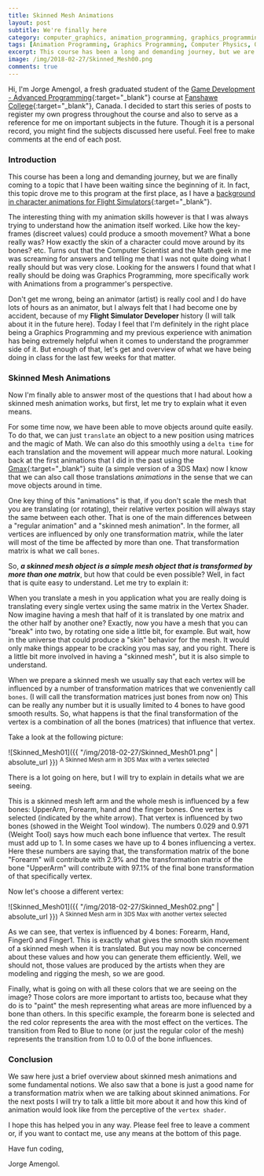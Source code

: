 ```yaml
---
title: Skinned Mesh Animations
layout: post
subtitle: We're finally here
category: computer_graphics, animation_programming, graphics_programming
tags: [Animation Programming, Graphics Programming, Computer Physics, OpenGL]
excerpt: This course has been a long and demanding journey, but we are finally coming to a topic that I have been waiting since the beginning. In fact, this topic drove me to this program at the first place, as I have a background in character animations. The interesting thing with my animation skills however is that I was always trying to understand how the animation itself worked. Like how the key-frames (discreet values) could produce a smooth movement? What a bone really was? How exactly the skin of a character could move around by its bones? etc.
image: /img/2018-02-27/Skinned_Mesh00.png
comments: true
---
```


Hi, I'm Jorge Amengol, a fresh graduated student of the [Game Development - Advanced Programming](https://www.fanshawec.ca/programs-and-courses/program/gdp1-game-development-advanced-programming/next-year){:target="_blank"} course at [Fanshawe College](https://www.fanshawec.ca/){:target="_blank"}, Canada. I decided to start this series of posts to register my own progress throughout the course and also to serve as a reference for me on important subjects in the future. Though it is a personal record, you might find the subjects discussed here useful. Feel free to make comments at the end of each post.

### Introduction

This course has been a long and demanding journey, but we are finally coming to a topic that I have been waiting since the beginning of it. In fact, this topic drove me to this program at the first place, as I have a [background in character animations for Flight Simulators](https://www.youtube.com/watch?v=28iLV-tjseA&list=PLQRI4GFL6REVO1k4Nmcy3nCDFGEaSpCy_){:target="_blank"}. 

The interesting thing with my animation skills however is that I was always trying to understand how the animation itself worked. Like how the key-frames (discreet values) could produce a smooth movement? What a bone really was? How exactly the skin of a character could move around by its bones? etc. Turns out that the Computer Scientist and the Math geek in me was screaming for answers and telling me that I was not quite doing what I really should but was very close. Looking for the answers I found that what I really should be doing was Graphics Programming, more specifically work with Animations from a programmer's perspective.  

Don't get me wrong, being an animator (artist) is really cool and I do have lots of hours as an animator, but I always felt that I had become one by accident, because of my **Flight Simulator Developer** history (I will talk about it in the future here). Today I feel that I'm definitely in the right place being a Graphics Programming and my previous experience with animation has being extremely helpful when it comes to understand the programmer side of it. But enough of that, let's get and overview of what we have being doing in class for the last few weeks for that matter.

### Skinned Mesh Animations

Now I'm finally able to answer most of the questions that I had about how a skinned mesh animation works, but first, let me try to explain what it even means.  

For some time now, we have been able to move objects around quite easily. To do that, we can just `translate` an object to a new position using matrices and the magic of Math. We can also do this smoothly using a `delta time` for each translation and the movement will appear much more natural. Looking back at the first animations that I did in the past using the [Gmax](https://en.wikipedia.org/wiki/Gmax){:target="_blank"} suite (a simple version of a 3DS Max) now I know that we can also call those translations *animations* in the sense that we can move objects around in time.

One key thing of this "animations" is that, if you don't scale the mesh that you are translating (or rotating), their relative vertex position will always stay the same between each other. That is one of the main differences between a "regular animation" and a "skinned mesh animation". In the former, all vertices are influenced by only one transformation matrix, while the later will most of the time be affected by more than one. That transformation matrix is what we call `bones`.

So, ***a skinned mesh object is a simple mesh object that is transformed by more than one matrix***, but how that could be even possible? Well, in fact that is quite easy to understand. Let me try to explain it:

When you translate a mesh in you application what you are really doing is translating every single vertex using the same matrix in the Vertex Shader.  
Now imagine having a mesh that half of it is translated by one matrix and the other half by another one? Exactly, now you have a mesh that you can "break" into two, by rotating one side a little bit, for example. But wait, how in the universe that could produce a "skin" behavior for the mesh. It would only make things appear to be cracking you mas say, and you right. There is a little bit more involved in having a "skinned mesh", but it is also simple to understand.

When we prepare a skinned mesh we usually say that each vertex will be influenced by a number of transformation matrices that we conveniently call `bones`. (I will call the transformation matrices just bones from now on) This can be really any number but it is usually limited to 4 bones to have good smooth results. So, what happens is that the final transformation of the vertex is a combination of all the bones (matrices) that influence that vertex.

Take a look at the following picture: 

![Skinned_Mesh01]({{ "/img/2018-02-27/Skinned_Mesh01.png" | absolute_url }})
<sup>A Skinned Mesh arm in 3DS Max with a vertex selected</sup>

There is a lot going on here, but I will try to explain in details what we are seeing.  

This is a skinned mesh left arm and the whole mesh is influenced by a few bones: UpperArm, Forearm, hand and the finger bones. 
One vertex is selected (indicated by the white arrow). That vertex is influenced by two bones (showed in the Weight Tool window). The numbers 0.029 and 0.971 (Weight Tool) says how much each bone influence that vertex. The result must add up to 1. In some cases we have up to 4 bones influencing a vertex. Here these numbers are saying that, the transformation matrix of the bone "Forearm" will contribute with 2.9% and the transformation matrix of the bone "UpperArm" will contribute with 97.1% of the final bone transformation of that specifically vertex.

Now let's choose a different vertex:

![Skinned_Mesh01]({{ "/img/2018-02-27/Skinned_Mesh02.png" | absolute_url }})
<sup>A Skinned Mesh arm in 3DS Max with another vertex selected</sup>

As we can see, that vertex is influenced by 4 bones: Forearm, Hand, Finger0 and Finger1. This is exactly what gives the smooth skin movement of a skinned mesh when it is translated. But you may now be concerned about these values and how you can generate them efficiently. Well, we should not, those values are produced by the artists when they are modeling and rigging the mesh, so we are good.  

Finally, what is going on with all these colors that we are seeing on the image? Those colors are more important to artists too, because what they do is to "paint" the mesh representing what areas are more influenced by a bone than others. In this specific example, the forearm bone is selected and the red color represents the area with the most effect on the vertices. The transition from Red to Blue to none (or just the regular color of the mesh) represents the transition from 1.0 to 0.0 of the bone influences.

### Conclusion

We saw here just a brief overview about skinned mesh animations and some fundamental notions. We also saw that a bone is just a good name for a transformation matrix when we are talking about skinned animations. For the next posts I will try to talk a little bit more about it and how this kind of animation would look like from the perceptive of the `vertex shader`.

I hope this has helped you in any way. Please feel free to leave a comment or, if you want to contact me, use any means at the bottom of this page.

Have fun coding,

Jorge Amengol.